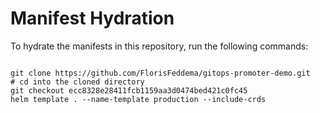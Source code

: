 
# Manifest Hydration

To hydrate the manifests in this repository, run the following commands:

```shell

git clone https://github.com/FlorisFeddema/gitops-promoter-demo.git
# cd into the cloned directory
git checkout ecc8328e28411fcb1159aa3d0474bed421c0fc45
helm template . --name-template production --include-crds
```